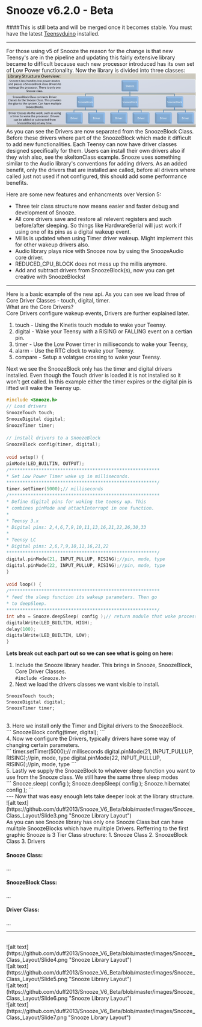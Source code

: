 # Snooze v6.2.0 - Beta

####This is still beta and will be merged once it becomes stable. You must have the latest [Teensyduino](http://www.pjrc.com/teensy/td_download.html) installed.</h4>

---
For those using v5 of Snooze the reason for the change is that new Teensy's are in the pipeline and updating this fairly extensive library became to difficult because each new processor introduced has its own set of Low Power functionality. Now the library is divided into three classes:<br>
![alt text](https://github.com/duff2013/Snooze_V6_Beta/blob/master/images/Snooze_Class_Layout/Slide1.png "Snooze Class Layout")<br>
As you can see the Drivers are now separated from the SnoozeBlock Class. Before these drivers where part of the SnoozeBlock which made it difficult to add new functionalities. Each Teensy can now have driver classes designed specifically for them. Users can install their own drivers also if they wish also, see the skeltonClass example. Snooze uses something similar to the Audio library's conventions for adding drivers. As an added benefit, only the drivers that are installed are called, before all drivers where called just not used if not configured, this should add some performance benefits.

Here are some new features and enhancments over Version 5:
* Three teir class structure now means easier and faster debug and development of Snooze.
* All core drivers save and restore all relevent registers and such before/after sleeping. So things like HardwareSerial will just work if using one of its pins as a digital wakeup event. 
* Millis is updated when using Timer driver wakeup. Might implement this for other wakeup drivers also.
* Audio library plays nice with Snooze now by using the SnoozeAudio core driver.
* REDUCED_CPU_BLOCK does not mess up the millis anymore.
* Add and subtract drivers from SnoozeBlock(s), now you can get creative with SnoozeBlocks!

---
Here is a basic example of the new api. As you can see we load three of Core Driver Classes - touch, digital, timer.<br>
What are the Core Drivers?<br>
Core Drivers configure wakeup events, Drivers are further explained later.<br>

1. touch - Using the Kinetis touch module to wake your Teensy. 
2. digital - Wake your Teensy with a RISING or FALLING event on a certian pin.
3. timer - Use the Low Power timer in milliseconds to wake your Teensy,
4. alarm - Use the RTC clock to wake your Teensy.
5. compare - Setup a volatgae crossing to wake your Teensy.

Next we see the SnoozeBlock only has the timer and digital drivers installed. Even though the Touch driver is loaded it is not installed so it won't get called. In this example either the timer expires or the digital pin is lifted will wake the Teensy up.<br>
```c++
#include <Snooze.h>
// Load drivers
SnoozeTouch touch;
SnoozeDigital digital;
SnoozeTimer timer;

// install drivers to a SnoozeBlock
SnoozeBlock config(timer, digital);

void setup() {
pinMode(LED_BUILTIN, OUTPUT);
/********************************************************
* Set Low Power Timer wake up in milliseconds.
********************************************************/
timer.setTimer(5000);// milliseconds
/********************************************************
* Define digital pins for waking the teensy up. This
* combines pinMode and attachInterrupt in one function.
*
* Teensy 3.x
* Digital pins: 2,4,6,7,9,10,11,13,16,21,22,26,30,33
*
* Teensy LC
* Digital pins: 2,6,7,9,10,11,16,21,22
********************************************************/
digital.pinMode(21, INPUT_PULLUP, RISING);//pin, mode, type
digital.pinMode(22, INPUT_PULLUP, RISING);//pin, mode, type
}

void loop() {
/********************************************************
* feed the sleep function its wakeup parameters. Then go 
* to deepSleep.
********************************************************/
int who = Snooze.deepSleep( config );// return module that woke processor
digitalWrite(LED_BUILTIN, HIGH);
delay(100);
digitalWrite(LED_BUILTIN, LOW);
}
```
<b>Lets break out each part out so we can see what is going on here:</b><br>
1. Include the Snooze library header. This brings in Snooze, SnoozeBlock, Core Driver Classes.<br>
```#include <Snooze.h>```<br>
2. Next we load the drivers classes we want visible to install.<br>
```
SnoozeTouch touch;
SnoozeDigital digital;
SnoozeTimer timer;
```
<br>
3. Here we install only the Timer and Digital drivers to the SnoozeBlock.
<br>
```
SnoozeBlock config(timer, digital);
```
<br>
4. Now we configure the Drivers, typically drivers have some way of changing certain parameters.<br>
```
timer.setTimer(5000);// milliseconds
digital.pinMode(21, INPUT_PULLUP, RISING);//pin, mode, type
digital.pinMode(22, INPUT_PULLUP, RISING);//pin, mode, type
```
<br>
5. Lastly we supply the SnoozeBlock to whatever sleep function you want to use from the Snooze class. We still have the same three sleep modes<br>
```
Snooze.sleep( config );
Snooze.deepSleep( config );
Snooze.hibernate( config );
```
<br>
---
Now that was easy enough lets take deeper look at the library structure.<br>
![alt text](https://github.com/duff2013/Snooze_V6_Beta/blob/master/images/Snooze_Class_Layout/Slide3.png "Snooze Library Layout")
<br>
As you can see Snooze library has only one Snooze Class but can have mulitple SnoozeBlocks which have mulitiple Drivers. Refferring to the first graphic Snooze is 3 Tier Class structure:
1. Snooze Class
2. SnoozeBlock Class
3. Drivers

<h4> Snooze Class:</h4>
...
<h4> SnoozeBlock Class:</h4>
...
<h4> Driver Class:</h4>
...

---
<br>
![alt text](https://github.com/duff2013/Snooze_V6_Beta/blob/master/images/Snooze_Class_Layout/Slide4.png "Snooze Library Layout")
<br>
![alt text](https://github.com/duff2013/Snooze_V6_Beta/blob/master/images/Snooze_Class_Layout/Slide5.png "Snooze Library Layout")
<br>
![alt text](https://github.com/duff2013/Snooze_V6_Beta/blob/master/images/Snooze_Class_Layout/Slide6.png "Snooze Library Layout")
<br>
![alt text](https://github.com/duff2013/Snooze_V6_Beta/blob/master/images/Snooze_Class_Layout/Slide7.png "Snooze Library Layout")
<br>
